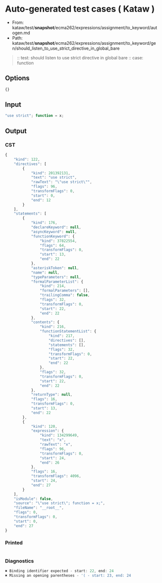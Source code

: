 # Auto-generated test cases ( Kataw )
- From: kataw/test/__snapshot__/ecma262/expressions/assignment/to_keyword/autogen.md
- Path: kataw/test/__snapshot__/ecma262/expressions/assignment/to_keyword/gen/should_listen_to_use_strict_directive_in_global_bare
> :: test: should listen to use strict directive in global bare
> :: case: function
## Options

`````js
{}
`````
## Input

`````js
"use strict"; function = x;
`````
## Output

### CST

```javascript
{
    "kind": 122,
    "directives": [
        {
            "kind": 201392131,
            "text": "use strict",
            "rawText": "\"use strict\"",
            "flags": 96,
            "transformFlags": 0,
            "start": 0,
            "end": 12
        }
    ],
    "statements": [
        {
            "kind": 176,
            "declareKeyword": null,
            "asyncKeyword": null,
            "functionKeyword": {
                "kind": 37822554,
                "flags": 64,
                "transformFlags": 0,
                "start": 13,
                "end": 22
            },
            "asteriskToken": null,
            "name": null,
            "typeParameters": null,
            "formalParameterList": {
                "kind": 214,
                "formalParameters": [],
                "trailingComma": false,
                "flags": 32,
                "transformFlags": 0,
                "start": 22,
                "end": 22
            },
            "contents": {
                "kind": 216,
                "functionStatementList": {
                    "kind": 217,
                    "directives": [],
                    "statements": [],
                    "flags": 32,
                    "transformFlags": 0,
                    "start": 22,
                    "end": 22
                },
                "flags": 32,
                "transformFlags": 0,
                "start": 22,
                "end": 22
            },
            "returnType": null,
            "flags": 16,
            "transformFlags": 0,
            "start": 13,
            "end": 22
        },
        {
            "kind": 120,
            "expression": {
                "kind": 134299649,
                "text": "x",
                "rawText": "x",
                "flags": 96,
                "transformFlags": 0,
                "start": 24,
                "end": 26
            },
            "flags": 16,
            "transformFlags": 4096,
            "start": 24,
            "end": 27
        }
    ],
    "isModule": false,
    "source": "\"use strict\"; function = x;",
    "fileName": "__root__",
    "flags": 0,
    "transformFlags": 0,
    "start": 0,
    "end": 27
}
```

### Printed

```javascript

```

### Diagnostics

```javascript
✖ Binding identifier expected - start: 22, end: 24
✖ Missing an opening parentheses - '( - start: 23, end: 24

```

